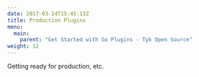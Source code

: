 ```yaml
---
date: 2017-03-24T15:45:13Z
title: Production Plugins
menu:
  main:
    parent: "Get Started with Go Plugins - Tyk Open Source"
weight: 12
---
```



Getting ready for production, etc.